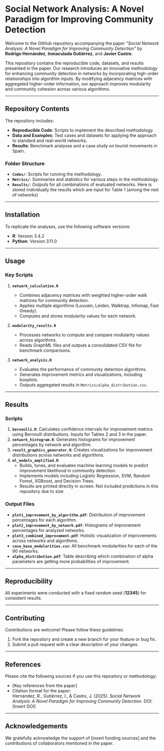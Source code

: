 # Social Network Analysis: A Novel Paradigm for Improving Community Detection

Welcome to the GitHub repository accompanying the paper *"Social Network Analysis: A Novel Paradigm for Improving Community Detection"* by **Rodrigo Hernández**, **Inmaculada Gutiérrez**, and **Javier Castro**.

This repository contains the reproducible code, datasets, and results presented in the paper. Our research introduces an innovative methodology for enhancing community detection in networks by incorporating high-order relationships into algorithm inputs. By modifying adjacency matrices with aggregated higher-order information, our approach improves modularity and community cohesion across various algorithms.

---

## Repository Contents

The repository includes:

- **Reproducible Code**: Scripts to implement the described methodology.
- **Data and Examples**: Test cases and datasets for applying the approach to standard and real-world networks.
- **Results**: Benchmark analyses and a case study on tourist movements in Spain.

### Folder Structure

- **`Codes/`**: Scripts for running the methodology.
- **`Metrics/`**: Summaries and statistics for various steps in the methodology.
- **`Results/`**: Outputs for all combinations of evaluated networks. Here is stored individually the results which are input for Table 1 (among the rest of networks)

---

## Installation

To replicate the analyses, use the following software versions:

- **R**: Version 3.4.2
- **Python**: Version 3.11.0

---

## Usage

### Key Scripts

1. **`network_calculation.R`**
   - Combines adjacency matrices with weighted higher-order walk matrices for community detection.
   - Applies multiple algorithms (Louvain, Leiden, Walktrap, Infomap, Fast Greedy).
   - Computes and stores modularity values for each network.

2. **`modularity_results.R`**
   - Processes networks to compute and compare modularity values across algorithms.
   - Reads GraphML files and outputs a consolidated CSV file for benchmark comparisons.

3. **`network_analysis.R`**
   - Evaluates the performance of community detection algorithms.
   - Generates improvement metrics and visualizations, including boxplots.
   - Outputs aggregated results in `Metrics/alpha_distribution.csv`.

---

## Results

### Scripts

1. **`bernoulli.R`**: Calculates confidence intervals for improvement metrics using Bernoulli distributions. Inputs for Tables 2 and 3 in the paper.
2. **`network_histogram.R`**: Generates histograms for improvement percentages by network and algorithm.
3. **`result_graphics_generator.R`**: Creates visualizations for improvement distributions across networks and algorithms.
4. **`ml_models_amplified.R`**:
   - Builds, tunes, and evaluates machine learning models to predict improvement likelihood in community detection.
   - Implements models including Logistic Regression, SVM, Random Forest, XGBoost, and Decision Trees.
   - Results are printed directly in screen. Not included predictions in this repository due to size

### Output Files

- **`plot1_improvement_by_algorithm.pdf`**: Distribution of improvement percentages for each algorithm.
- **`plot2_improvement_by_network.pdf`**: Histograms of improvement percentages for analyzed networks.
- **`plot3_combined_improvement.pdf`**: Holistic visualization of improvements across networks and algorithms.
- **`case_base_modularities.csv`**: All benchmark modularities for each of the 90 networks.
- **`alpha_distribution.pdf`**: Table describing which combination of alpha parameters are getting more probabilities of improvement.

---

## Reproducibility

All experiments were conducted with a fixed random seed (**12345**) for consistent results.

---

## Contributing

Contributions are welcome! Please follow these guidelines:

1. Fork the repository and create a new branch for your feature or bug fix.
2. Submit a pull request with a clear description of your changes.

---

## References

Please cite the following sources if you use this repository or methodology:

- [Key references from the paper]
- Citation format for the paper:  
  Hernández, R., Gutiérrez, I., & Castro, J. (2025). *Social Network Analysis: A Novel Paradigm for Improving Community Detection*. DOI: [Insert DOI]

---

## Acknowledgements

We gratefully acknowledge the support of [insert funding sources] and the contributions of collaborators mentioned in the paper.
